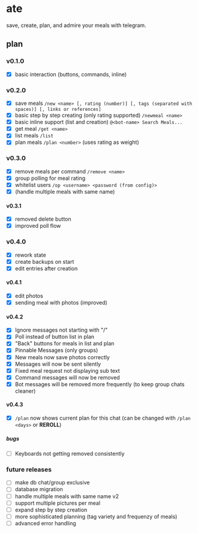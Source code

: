 # ate

save, create, plan, and admire your meals with telegram.

## plan

### v0.1.0

- [X] basic interaction (buttons, commands, inline)

### v0.2.0

- [X] save meals `/new <name> [, rating (number)] [, tags (separated with spaces)] [, links or references]`
- [X] basic step by step creating (only rating supported) `/newmeal <name>`
- [X] basic inline support (list and creation) `@<bot-name> Search Meals...`
- [X] get meal `/get <name>`
- [X] list meals `/list`
- [X] plan meals `/plan <number>` (uses rating as weight)

### v0.3.0

- [X] remove meals per command `/remove <name>`
- [X] group polling for meal rating
- [X] whitelist users `/op <username> <password (from config)>`
- [X] (handle multiple meals with same name)

#### v0.3.1

- [X] removed delete button
- [X] improved poll flow

### v0.4.0

- [X] rework state
- [X] create backups on start
- [X] edit entries after creation

#### v0.4.1

- [X] edit photos
- [X] sending meal with photos (improved)

#### v0.4.2

- [X] Ignore messages not starting with "/"
- [X] Poll instead of button list in plan
- [X] "Back" buttons for meals in list and plan
- [X] Pinnable Messages (only groups)
- [X] New meals now save photos correctly
- [X] Messages will now be sent silently
- [X] Fixed meal request not displaying sub text
- [X] Command messages will now be removed
- [X] Bot messages will be removed more frequently (to keep group chats cleaner)

#### v0.4.3

- [X] `/plan` now shows current plan for this chat (can be changed with `/plan <days>` or **REROLL**)

##### bugs

- [ ] Keyboards not getting removed consistently

### future releases

- [ ] make db chat/group exclusive
- [ ] database migration
- [ ] handle multiple meals with same name v2
- [ ] support multiple pictures per meal
- [ ] expand step by step creation
- [ ] more sophisticated planning (tag variety and frequenzy of meals)
- [ ] advanced error handling
